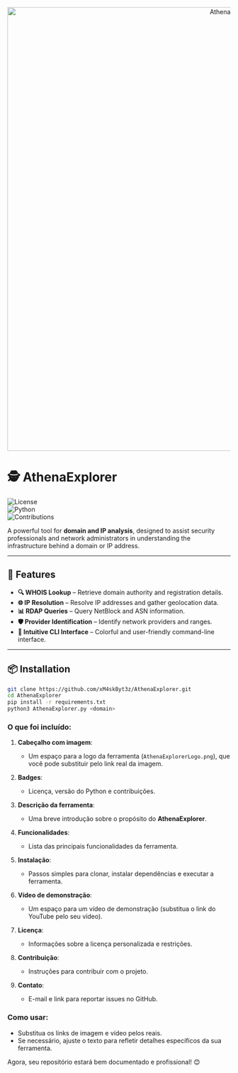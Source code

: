 <p align="center">
  <img src="https://github.com/xM4skByt3z/Gifs/blob/main/AthenaExplorerLogo.png" alt="AthenaExplorer" width="1000">
</p>

# 🕵️ AthenaExplorer  

![License](https://img.shields.io/badge/license-Custom-blue)  
![Python](https://img.shields.io/badge/python-3.8%2B-blue)  
![Contributions](https://img.shields.io/badge/contributions-welcome-brightgreen)  

A powerful tool for **domain and IP analysis**, designed to assist security professionals and network administrators in understanding the infrastructure behind a domain or IP address.  

---

## 🚀 Features  

- **🔍 WHOIS Lookup** – Retrieve domain authority and registration details.  
- **🌐 IP Resolution** – Resolve IP addresses and gather geolocation data.  
- **📊 RDAP Queries** – Query NetBlock and ASN information.  
- **🛡️ Provider Identification** – Identify network providers and ranges.  
- **🎨 Intuitive CLI Interface** – Colorful and user-friendly command-line interface.  

---

## 📦 Installation  

```bash
git clone https://github.com/xM4skByt3z/AthenaExplorer.git
cd AthenaExplorer
pip install -r requirements.txt
python3 AthenaExplorer.py <domain>
```

### O que foi incluído:
1. **Cabeçalho com imagem**:
   - Um espaço para a logo da ferramenta (`AthenaExplorerLogo.png`), que você pode substituir pelo link real da imagem.

2. **Badges**:
   - Licença, versão do Python e contribuições.

3. **Descrição da ferramenta**:
   - Uma breve introdução sobre o propósito do **AthenaExplorer**.

4. **Funcionalidades**:
   - Lista das principais funcionalidades da ferramenta.

5. **Instalação**:
   - Passos simples para clonar, instalar dependências e executar a ferramenta.

6. **Vídeo de demonstração**:
   - Um espaço para um vídeo de demonstração (substitua o link do YouTube pelo seu vídeo).

7. **Licença**:
   - Informações sobre a licença personalizada e restrições.

8. **Contribuição**:
   - Instruções para contribuir com o projeto.

9. **Contato**:
   - E-mail e link para reportar issues no GitHub.

### Como usar:
- Substitua os links de imagem e vídeo pelos reais.
- Se necessário, ajuste o texto para refletir detalhes específicos da sua ferramenta.

Agora, seu repositório estará bem documentado e profissional! 😊
